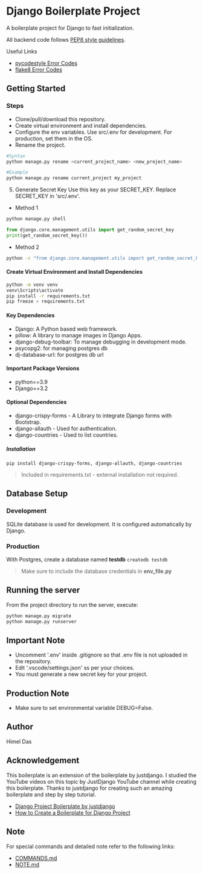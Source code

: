 # Django Boilerplate Project

A boilerplate project for Django to fast initialization.

All backend code follows [PEP8 style guidelines](https://www.python.org/dev/peps/pep-0008/).

Useful Links

- [pycodestyle Error Codes](https://pycodestyle.pycqa.org/en/latest/intro.html#error-codes)
- [flake8 Error Codes](https://flake8.pycqa.org/en/3.1.1/user/error-codes.html)

## Getting Started

### Steps

- Clone/pull/download this repository.
- Create virtual environment and install dependencies.
- Configure the env variables. Use src/.env for development. For production, set them in the OS.
- Rename the project.

```bash
#Syntax
python manage.py rename <current_project_name> <new_project_name>

#Example
python manage.py rename current_project my_project
```

5. Generate Secret Key
Use this key as your SECRET_KEY.
Replace SECRET_KEY in 'src/.env'.

* Method 1

```bash
python manage.py shell
```

```python
from django.core.management.utils import get_random_secret_key
print(get_random_secret_key())
```

* Method 2

```bash
python -c "from django.core.management.utils import get_random_secret_key; print(get_random_secret_key())"
```

#### Create Virtual Environment and Install Dependencies

```bash
python -m venv venv
venv\Scripts\activate
pip install -r requirements.txt
pip freeze > requirements.txt
```

#### Key Dependencies

- Django: A Python based web framework.
- pillow: A library to manage images in Django Apps.
- django-debug-toolbar: To manage debugging in development mode.
- psycopg2: for managing postgres db
- dj-database-url: for postgres db url

#### Important Package Versions

- python==3.9
- Django==3.2

#### Optional Dependencies

- django-crispy-forms - A Library to integrate Django forms with Bootstrap.
- django-allauth - Used for authentication.
- django-countries - Used to list countries.

##### Installation

`pip install django-crispy-forms, django-allauth, django-countries`
> Included in requirements.txt - external installation not required.

## Database Setup

### Development

SQLite database is used for development. It is configured automatically by Django.

### Production

With Postgres, create a database named **testdb**
`createdb testdb`
> Make sure to include the database credentials in **env_file.py**

## Running the server

From the project directory to run the server, execute:

```bash
python manage.py migrate
python manage.py runserver
```

## Important Note

- Uncomment '.env' inside .gitignore so that .env file is not uploaded in the repository.
- Edit '.vscode/settings.json' ss per your choices.
- You must generate a new secret key for your project.

## Production Note

- Make sure to set environmental variable DEBUG=False.

## Author

Himel Das

## Acknowledgement

This boilerplate is an extension of the boilerplate by justdjango. I studied the YouTube videos on this topic by JustDjango YouTube channel while creating this boilerplate.
Thanks to justdjango for creating such an amazing boilerplate and step by step tutorial.

* [Django Project Boilerplate by justdjango](https://github.com/justdjango/django_project_boilerplate)
* [How to Create a Boilerplate for Django Project](https://www.youtube.com/watch?v=GEogao-tUec)

## Note

For special commands and detailed note refer to the following links:
- [COMMANDS.md](COMMANDS.md)
- [NOTE.md](NOTE.md)
